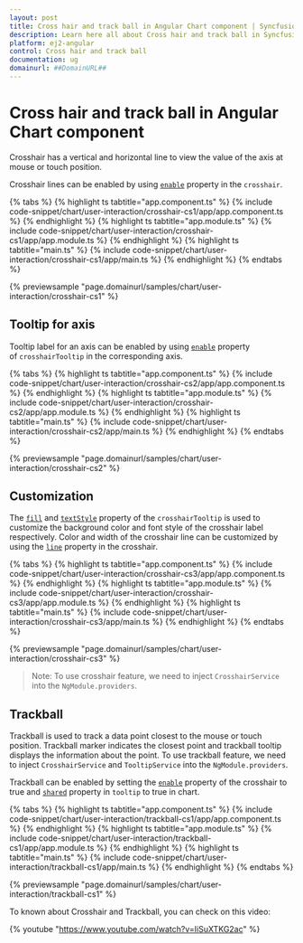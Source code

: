 ```yaml
---
layout: post
title: Cross hair and track ball in Angular Chart component | Syncfusion
description: Learn here all about Cross hair and track ball in Syncfusion Angular Chart component of Syncfusion Essential JS 2 and more.
platform: ej2-angular
control: Cross hair and track ball 
documentation: ug
domainurl: ##DomainURL##
---
```


# Cross hair and track ball in Angular Chart component

Crosshair has a vertical and horizontal line to view the value of the axis at mouse or touch position.

Crosshair lines can be enabled by using [`enable`](https://ej2.syncfusion.com/angular/documentation/api/chart/crosshairTooltip/#enable) property in the `crosshair`.

{% tabs %}
{% highlight ts tabtitle="app.component.ts" %}
{% include code-snippet/chart/user-interaction/crosshair-cs1/app/app.component.ts %}
{% endhighlight %}
{% highlight ts tabtitle="app.module.ts" %}
{% include code-snippet/chart/user-interaction/crosshair-cs1/app/app.module.ts %}
{% endhighlight %}
{% highlight ts tabtitle="main.ts" %}
{% include code-snippet/chart/user-interaction/crosshair-cs1/app/main.ts %}
{% endhighlight %}
{% endtabs %}
  
{% previewsample "page.domainurl/samples/chart/user-interaction/crosshair-cs1" %}

## Tooltip for axis

Tooltip label for an axis can be enabled by using [`enable`](https://ej2.syncfusion.com/angular/documentation/api/chart/crosshairTooltipModel/#enable)
property of `crosshairTooltip` in the corresponding axis.

{% tabs %}
{% highlight ts tabtitle="app.component.ts" %}
{% include code-snippet/chart/user-interaction/crosshair-cs2/app/app.component.ts %}
{% endhighlight %}
{% highlight ts tabtitle="app.module.ts" %}
{% include code-snippet/chart/user-interaction/crosshair-cs2/app/app.module.ts %}
{% endhighlight %}
{% highlight ts tabtitle="main.ts" %}
{% include code-snippet/chart/user-interaction/crosshair-cs2/app/main.ts %}
{% endhighlight %}
{% endtabs %}
  
{% previewsample "page.domainurl/samples/chart/user-interaction/crosshair-cs2" %}

## Customization

The [`fill`](https://ej2.syncfusion.com/angular/documentation/api/chart/crosshairTooltip/#fill) and [`textStyle`](https://ej2.syncfusion.com/angular/documentation/api/chart/crosshairTooltip/#textstyle) property of the `crosshairTooltip` is used to customize the background color and font style of the crosshair label respectively. Color and width of the crosshair line can be customized by using the [`line`](https://ej2.syncfusion.com/angular/documentation/api/chart/crosshairTooltip/#line) property in the crosshair.

{% tabs %}
{% highlight ts tabtitle="app.component.ts" %}
{% include code-snippet/chart/user-interaction/crosshair-cs3/app/app.component.ts %}
{% endhighlight %}
{% highlight ts tabtitle="app.module.ts" %}
{% include code-snippet/chart/user-interaction/crosshair-cs3/app/app.module.ts %}
{% endhighlight %}
{% highlight ts tabtitle="main.ts" %}
{% include code-snippet/chart/user-interaction/crosshair-cs3/app/main.ts %}
{% endhighlight %}
{% endtabs %}
  
{% previewsample "page.domainurl/samples/chart/user-interaction/crosshair-cs3" %}

>Note: To use crosshair feature, we need to inject `CrosshairService` into the `NgModule.providers`.

## Trackball

Trackball is used to track a data point closest to the mouse or touch position. Trackball marker indicates the closest point and trackball tooltip displays the information about the point. To use trackball feature, we need to inject `CrosshairService` and `TooltipService` into the `NgModule.providers`.

Trackball can be enabled by setting the [`enable`](https://ej2.syncfusion.com/angular/documentation/api/chart/crosshairTooltip/#enable) property of the crosshair to true and [`shared`](https://ej2.syncfusion.com/angular/documentation/api/chart/tooltipSettingsModel/#shared) property in `tooltip` to true in chart.

{% tabs %}
{% highlight ts tabtitle="app.component.ts" %}
{% include code-snippet/chart/user-interaction/trackball-cs1/app/app.component.ts %}
{% endhighlight %}
{% highlight ts tabtitle="app.module.ts" %}
{% include code-snippet/chart/user-interaction/trackball-cs1/app/app.module.ts %}
{% endhighlight %}
{% highlight ts tabtitle="main.ts" %}
{% include code-snippet/chart/user-interaction/trackball-cs1/app/main.ts %}
{% endhighlight %}
{% endtabs %}
  
{% previewsample "page.domainurl/samples/chart/user-interaction/trackball-cs1" %}

To known about Crosshair and Trackball, you can check on this video:

{% youtube "https://www.youtube.com/watch?v=IiSuXTKG2ac" %}
